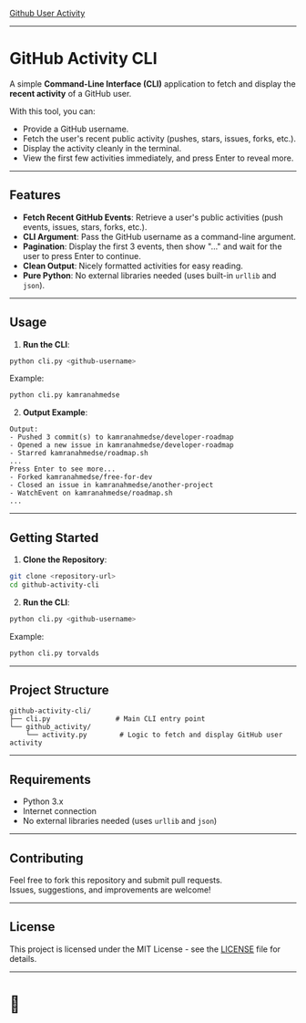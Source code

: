 [Github User Activity](https://roadmap.sh/projects/github-user-activity)

---

# GitHub Activity CLI

A simple **Command-Line Interface (CLI)** application to fetch and display the **recent activity** of a GitHub user.

With this tool, you can:
- Provide a GitHub username.
- Fetch the user's recent public activity (pushes, stars, issues, forks, etc.).
- Display the activity cleanly in the terminal.
- View the first few activities immediately, and press Enter to reveal more.

---

## Features

- **Fetch Recent GitHub Events**: Retrieve a user's public activities (push events, issues, stars, forks, etc.).
- **CLI Argument**: Pass the GitHub username as a command-line argument.
- **Pagination**: Display the first 3 events, then show "..." and wait for the user to press Enter to continue.
- **Clean Output**: Nicely formatted activities for easy reading.
- **Pure Python**: No external libraries needed (uses built-in `urllib` and `json`).

---

## Usage

1. **Run the CLI**:

```bash
python cli.py <github-username>
```

Example:

```bash
python cli.py kamranahmedse
```

2. **Output Example**:

```
Output:
- Pushed 3 commit(s) to kamranahmedse/developer-roadmap
- Opened a new issue in kamranahmedse/developer-roadmap
- Starred kamranahmedse/roadmap.sh
...
Press Enter to see more...
- Forked kamranahmedse/free-for-dev
- Closed an issue in kamranahmedse/another-project
- WatchEvent on kamranahmedse/roadmap.sh
...
```

---

## Getting Started

1. **Clone the Repository**:

```bash
git clone <repository-url>
cd github-activity-cli
```

2. **Run the CLI**:

```bash
python cli.py <github-username>
```

Example:

```bash
python cli.py torvalds
```

---

## Project Structure

```plaintext
github-activity-cli/
├── cli.py                # Main CLI entry point
└── github_activity/
    └── activity.py        # Logic to fetch and display GitHub user activity
```

---

## Requirements

- Python 3.x
- Internet connection
- No external libraries needed (uses `urllib` and `json`)

---

## Contributing

Feel free to fork this repository and submit pull requests.  
Issues, suggestions, and improvements are welcome!

---

## License

This project is licensed under the MIT License - see the [LICENSE](LICENSE) file for details.

---

# 🚀
